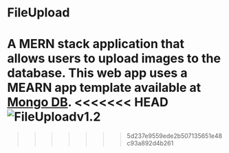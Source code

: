 # FileUpload
A MERN stack application that allows users to upload images to the database.
This web app uses a MEARN app template available at [Mongo DB](https://www.mongodb.com/languages/mern-stack-tutorial).
<<<<<<< HEAD
<picture>
   <img alt="FileUploadv1.2" src="/client/images/fileuploadv1.2.gif">
</picture>
=======
>>>>>>> 5d237e9559ede2b507135651e48c93a892d4b261
